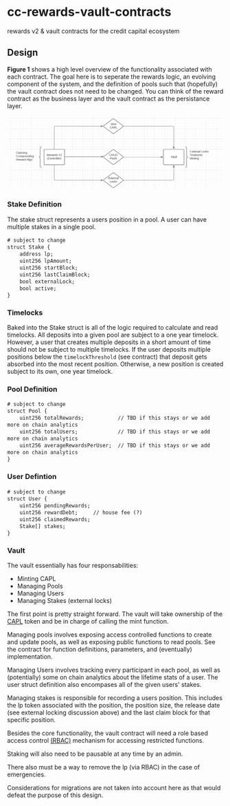 # cc-rewards-vault-contracts
rewards v2 &amp; vault contracts for the credit capital ecosystem

## Design
**Figure 1** shows a high level overview of the functionality associated with each contract. The goal here is to seperate the rewards logic, an evolving component of the system, and the definition of pools such that (hopefully) the vault contract does not need to be changed. You can think of the reward contract as the business layer and the vault contract as the persistance layer.

![design illustration](assets/cc-rv-design.jpg "Overview of Rewards V2")

### Stake Definition
The stake struct represents a users position in a pool. A user can have multiple stakes in a single pool.
```
# subject to change
struct Stake {
    address lp;
    uint256 lpAmount;
    uint256 startBlock;
    uint256 lastClaimBlock;
    bool externalLock;
    bool active;
}
```

### Timelocks
Baked into the Stake struct is all of the logic required to calculate and read timelocks. All deposits into a given pool are subject to a one year timelock. However, a user that creates multiple deposits in a short amount of time should not be subject to multiple timelocks. If the user deposits multiple positions below the ``timelockThreshold`` (see contract) that deposit gets absorbed into the most recent position. Otherwise, a new position is created subject to its own, one year timelock.

### Pool Definition
```
# subject to change
struct Pool {
    uint256 totalRewards;           // TBD if this stays or we add more on chain analytics
    uint256 totalUsers;             // TBD if this stays or we add more on chain analytics
    uint256 averageRewardsPerUser;  // TBD if this stays or we add more on chain analytics
}
```

### User Defintion
```
# subject to change
struct User {
    uint256 pendingRewards;
    uint256 rewardDebt;     // house fee (?)
    uint256 claimedRewards;
    Stake[] stakes;
}
```

### Vault
The vault essentially has four responsabilities:
- Minting CAPL
- Managing Pools
- Managing Users
- Managing Stakes (external locks)

The first point is pretty straight forward. The vault will take ownership of the [CAPL](https://github.com/CreditCapital-io/CreditCapital-Contracts/blob/main/Deploy%201/CAPL.sol) token and be in charge of calling the mint function.

Managing pools involves exposing access controlled functions to create and update pools, as well as exposing public functions to read pools. See the contract for function definitions, parameters, and (eventually) implementation.

Managing Users involves tracking every participant in each pool, as well as (potentially) some on chain analytics about the lifetime stats of a user. The user struct definition also encompases all of the given users' stakes.

Managing stakes is responsible for recording a users position. This includes the lp token associated with the position, the position size, the release date (see external locking discussion above) and the last claim block for that specific position.

Besides the core functionality, the vault contract will need a role based access control [(RBAC)](https://docs.openzeppelin.com/contracts/2.x/api/access#Roles) mechanism for accessing restricted functions.

Staking will also need to be pausable at any time by an admin.

There also must be a way to remove the lp (via RBAC) in the case of emergencies.

Considerations for migrations are not taken into account here as that would defeat the purpose of this design.

